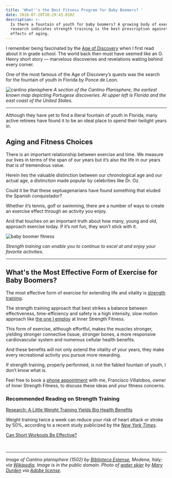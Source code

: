 ```yaml
---
title: 'What''s the Best Fitness Program for Baby Boomers? '
date: 2018-07-20T20:29:43.010Z
description: >-
  Is there a fountain of youth for baby boomers? A growing body of exercise
  research indicates strength training is the best prescription against the
  effects of aging.
---
```

I remember being fascinated by the <a href="https://en.wikipedia.org/wiki/Age_of_Discovery" target="blank">Age of Discovery</a> when I first read about it in grade school. The world back then must have seemed like an O. Henry short story — marvelous discoveries and revelations waiting behind every corner.

One of the most famous of the Age of Discovery’s quests was the search for the fountain of youth in Florida by Ponce de Leon.

![cantino planisphere](https://res.cloudinary.com/icecloud7/image/upload/q_auto,f_auto,e_sharpen/v1563650398/cantino-planisphere_syppu4.png "cantino planisphere")
<em>A section of the Cantino Planisphere, the earliest known map depicting Portugese discoveries. At upper left is Florida and the east coast of the United States.</em><hr>

Although they have yet to find a literal fountain of youth in Florida, many active retirees have found it to be an ideal place to spend their twilight years in.

## Aging and Fitness Choices

There is an important relationship between exercise and time. We measure our lives in terms of the span of our years but it’s also the life in our years that is of tremendous value. 

Herein lies the valuable distinction between our chronological age and our actual age, a distinction made popular by celebrities like Dr. Oz.

Could it be that these septuagenarians have found something that eluded the Spanish conquistador? 

Whether it’s tennis, golf or swimming, there are a number of ways to create an exercise effect through an activity you enjoy. 

And that touches on an important truth about how many, young and old, approach exercise today. If it’s not fun, they won’t stick with it.

![baby boomer fitness](https://res.cloudinary.com/icecloud7/image/upload/q_auto,f_auto/v1563651082/baby-boomer-fitness_cwpozh.png "baby boomer fitness ")

_Strength training can enable you to continue to excel at and enjoy your favorite activities._<hr>

## What's the Most Effective Form of Exercise for Baby Boomers?

The most effective form of exercise for extending life and vitality is [strength training](/post/weight-training-benefits/).

The strength training approach that best strikes a balance between effectiveness, time-efficiency and safety is a high intensity, slow motion approach like [the one I employ](/about/) at Inner Strength Fitness. 

This form of exercise, although effortful, makes the muscles stronger, yielding stronger connective tissue, stronger bones, a more responsive cardiovascular system and numerous cellular health benefits.

And these benefits will not only extend the vitality of your years, they make every recreational activity you pursue more rewarding. 

If strength training, properly performed, is not the fabled fountain of youth, I don’t know what is.

Feel free to book a <a href="https://calendly.com/isfny" target="blank">phone appointment</a> with me, Francisco Villalobos, owner of Inner Strength Fitness, to discuss these ideas and your fitness concerns.

### Recommended Reading on Strength Training

[Research: A Little Weight Training Yields Big Health Benefits](/post/weight-training-benefits/)

Weight training twice a week can reduce your risk of heart attack or stroke by 50%, according to a recent study publicized by the <a href="https://www.nytimes.com/2018/12/04/well/move/even-a-little-weight-training-may-cut-the-risk-of-heart-attack-and-stroke.html" target="blank">_New York Times</a>_.

[Can Short Workouts Be Effective? ](/post/short-workouts/)

<br/><hr/>

<p class="smaller"><em>Image of Cantino planisphere (1502) by <a href="https://en.wikipedia.org/wiki/Biblioteca_Estense" target="blank">Biblioteca Estense</a>, Modena, Italy; via <a href="https://en.wikipedia.org/wiki/Cantino_planisphere#/media/File:Cantino_planisphere_(1502).jpg" target="blank">Wikipedia</a>. Image is in the public domain. Photo of <a href="https://stock.adobe.com/images/senior-waterskiing/24159528" target="blank">water skier</a> by <a href="https://stock.adobe.com/contributor/200583219/mary-durden?load_type=author&prev_url=detail" target="blank">Mary Durden</a> via <a href="https://stock.adobe.com/license-terms" target="blank">Adobe license</a>.</em></p>
